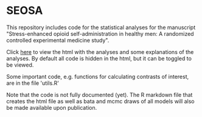 # SEOSA
This repository includes code for the statistical analyses for the manuscript "Stress-enhanced opioid self-administration in healthy men: A randomized controlled experimental medicine study".

Click [here](https://www.google.com/) to view the html with the analyses and some explanations of the analyses. By default all code is hidden in the html, but it can be toggled to be viewed.

Some important code, e.g. functions for calculating contrasts of interest, are in the file 'utils.R'

Note that the code is not fully documented (yet).
The R markdown file that creates the html file as well as bata and mcmc draws of all models will also be made available upon publication.
